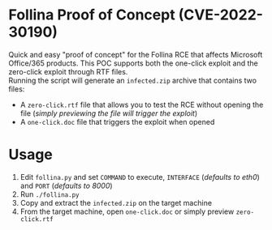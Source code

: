 # Follina Proof of Concept (CVE-2022-30190)

Quick and easy "proof of concept" for the Follina RCE that affects Microsoft Office/365 products. This POC supports both the one-click exploit and the zero-click exploit through RTF files.  
Running the script will generate an `infected.zip` archive that contains two files:
* A `zero-click.rtf` file that allows you to test the RCE without opening the file (*simply previewing the file will trigger the exploit*)
* A `one-click.doc` file that triggers the exploit when opened

# Usage
1. Edit `follina.py` and set `COMMAND` to execute, `INTERFACE` (*defaults to eth0*) and `PORT` (*defaults to 8000*)
2. Run `./follina.py`
3. Copy and extract the `infected.zip` on the target machine
4. From the target machine, open `one-click.doc` or simply preview `zero-click.rtf`
